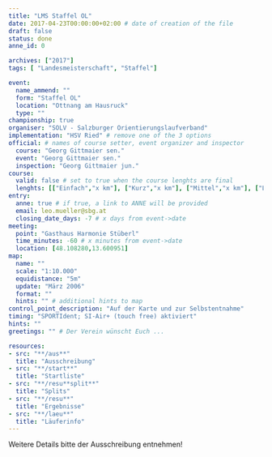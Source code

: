 ```yaml
---
title: "LMS Staffel OL"
date: 2017-04-23T00:00:00+02:00 # date of creation of the file
draft: false
status: done
anne_id: 0

archives: ["2017"]
tags: [ "Landesmeisterschaft", "Staffel"]

event:
  name_ammend: ""
  form: "Staffel OL"
  location: "Ottnang am Hausruck"
  type: ""
championship: true
organiser: "SOLV - Salzburger Orientierungslaufverband"
implementation: "HSV Ried" # remove one of the 3 options
official: # names of course setter, event organizer and inspector
  course: "Georg Gittmaier sen."
  event: "Georg Gittmaier sen."
  inspection: "Georg Gittmaier jun."
course:
  valid: false # set to true when the course lenghts are final
  lenghts: [["Einfach","x km"], ["Kurz","x km"], ["Mittel","x km"], ["Lang","x km"]]
entry:
  anne: true # if true, a link to ANNE will be provided
  email: leo.mueller@sbg.at
  closing_date_days: -7 # x days from event->date
meeting:
  point: "Gasthaus Harmonie Stüberl"
  time_minutes: -60 # x minutes from event->date
  location: [48.108280,13.600951]
map:
  name: ""
  scale: "1:10.000"
  equidistance: "5m"
  update: "März 2006"
  format: ""
  hints: "" # additional hints to map
control_point_description: "Auf der Karte und zur Selbstentnahme"
timing: "SPORTIdent; SI-Air+ (touch free) aktiviert"
hints: ""
greetings: "" # Der Verein wünscht Euch ...

resources:
- src: "**/aus**"
  title: "Ausschreibung"
- src: "**/start**"
  title: "Startliste"
- src: "**/resu**split**"
  title: "Splits"
- src: "**/resu**"
  title: "Ergebnisse"
- src: "**/laeu**"
  title: "Läuferinfo"
---
```


Weitere Details bitte der Ausschreibung entnehmen!
